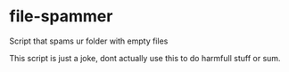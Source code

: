 # file-spammer
Script that spams ur folder with empty files

This script is just a joke, dont actually use this to do harmfull stuff or sum.
